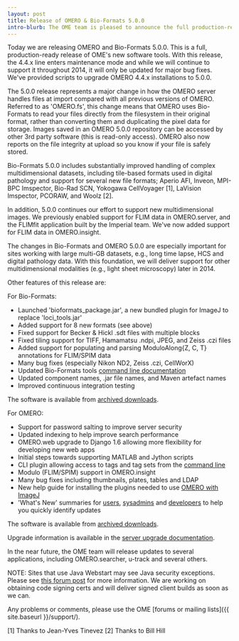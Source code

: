 ```yaml
---
layout: post
title: Release of OMERO & Bio-Formats 5.0.0
intro-blurb: The OME team is pleased to announce the full production-ready release of OMERO & Bio-Formats 5.0.0
---
```

Today we are releasing OMERO and Bio-Formats 5.0.0. This is a full,
production-ready release of OME's new software tools. With this
release, the 4.4.x line enters maintenance mode and while we will
continue to support it throughout 2014, it will only be updated for
major bug fixes. We've provided scripts to upgrade OMERO 4.4.x
installations to 5.0.0.

The 5.0.0 release represents a major change in how the OMERO server
handles files at import compared with all previous versions of
OMERO. Referred to as 'OMERO.fs', this change means that OMERO uses
Bio-Formats to read your files directly from the filesystem in their
original format, rather than converting them and duplicating the pixel
data for storage. Images saved in an OMERO 5.0.0 repository can be
accessed by other 3rd party software (this is read-only access).
OMERO also now reports on the file integrity at upload so you know if
your file is safely stored.

Bio-Formats 5.0.0 includes substantially improved handling of complex
multidimensional datasets, including tile-based formats used in
digital pathology and support for several new file formats; Aperio
AFI, Inveon, MPI-BPC Imspector, Bio-Rad SCN, Yokogawa CellVoyager [1],
LaVision Imspector, PCORAW, and Woolz [2].

In addition, 5.0.0 continues our effort to support new
multidimensional images. We previously enabled support for FLIM data
in OMERO.server, and the FLIMfit application built by the Imperial
team. We've now added support for FLIM data in OMERO.insight.

The changes in Bio-Formats and OMERO 5.0.0 are especially important
for sites working with large multi-GB datasets, e.g., long time lapse,
HCS and digital pathology data. With this foundation, we will deliver
support for other multidimensional modalities (e.g., light sheet
microscopy) later in 2014.

Other features of this release are:

For Bio-Formats:

- Launched 'bioformats_package.jar', a new bundled plugin for ImageJ to replace 'loci_tools.jar'
- Added support for 8 new formats (see above)
- Fixed support for Becker & Hickl .sdt files with multiple blocks
- Fixed tiling support for TIFF, Hamamatsu .ndpi, JPEG, and Zeiss .czi files
- Added support for populating and parsing ModuloAlong{Z, C, T} annotations for FLIM/SPIM data
- Many bug fixes (especially Nikon ND2, Zeiss .czi, CellWorX)
- Updated Bio-Formats tools [command line documentation](http://www.openmicroscopy.org/site/support/bio-formats5/users/comlinetools/index.html)
- Updated component names, .jar file names, and Maven artefact names
- Improved continuous integration testing

The software is available from [archived
downloads](http://downloads.openmicroscopy.org/bio-formats/5.0.0).


For OMERO:

- Support for password salting to improve server security
- Updated indexing to help improve search performance
- OMERO.web upgrade to Django 1.6 allowing more flexibility for developing new web apps
- Initial steps towards supporting MATLAB and Jython scripts
- CLI plugin allowing access to tags and tag sets from the [command line](http://www.openmicroscopy.org/site/support/omero5/users/command-line-interface.html)
- Modulo (FLIM/SPIM) support in OMERO.insight
- Many bug fixes including thumbnails, plates, tables and LDAP
- New help guide for installing the plugins needed to use [OMERO with ImageJ](http://help.openmicroscopy.org/imagej.html)
- 'What's New' summaries for [users](http://www.openmicroscopy.org/site/support/omero5/users/whatsnew.html), [sysadmins](http://www.openmicroscopy.org/site/support/omero5/sysadmins/whatsnew.html) and [developers](http://www.openmicroscopy.org/site/support/omero5/developers/whatsnew.html) to help you quickly identify updates

The software is available from [archived
downloads](http://downloads.openmicroscopy.org/omero/5.0.0).

Upgrade information is available in the [server upgrade
documentation](http://www.openmicroscopy.org/site/support/omero5/sysadmins/server-upgrade.html).

In the near future, the OME team will release updates to several
applications, including OMERO.searcher, u-track and several others.

NOTE: Sites that use Java Webstart may see Java security exceptions.
Please see [this forum
post](https://www.openmicroscopy.org/community/viewtopic.php?f=5&t=7410)
for more information. We are working on obtaining code signing certs
and will deliver signed client builds as soon as we can.

Any problems or comments, please use the OME [forums or mailing
lists]({{ site.baseurl }}/support/).


[1] Thanks to Jean-Yves Tinevez
[2] Thanks to Bill Hill